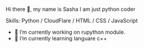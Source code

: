 Hi there 👋, my name is Sasha
I am just python coder

Skills: Python / CloudFlare / HTML / CSS / JavaScript

- 🔭 I’m currently working on rupython module.
- 🌱 I’m currently learning languare c++
